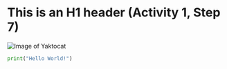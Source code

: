 # This is an H1 header (Activity 1, Step 7)

![Image of Yaktocat](https://octodex.github.com/images/yaktocat.png)

``` python
print("Hello World!")
```
